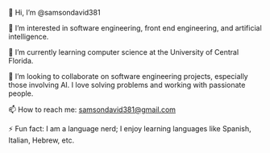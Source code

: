 👋 Hi, I’m @samsondavid381

👀 I’m interested in software engineering, front end engineering, and artificial intelligence.

🌱 I’m currently learning computer science at the University of Central Florida.

💞️ I’m looking to collaborate on software engineering projects, especially those involving AI. I love solving problems and working with passionate people.

📫 How to reach me: samsondavid381@gmail.com

⚡ Fun fact: I am a language nerd; I enjoy learning languages like Spanish, Italian, Hebrew, etc.
